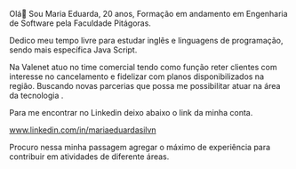 Olá👋
Sou Maria Eduarda, 20 anos, Formação em andamento em Engenharia de Software pela Faculdade Pitágoras.

Dedico meu tempo livre para estudar inglês e linguagens de programação, sendo mais específica Java Script.

Na Valenet atuo no time comercial tendo como função reter clientes com interesse no cancelamento e fidelizar com planos disponibilizados na região. Buscando novas parcerias que possa me possibilitar atuar na área da tecnologia .

Para me encontrar no Linkedin deixo abaixo o link da minha conta.

www.linkedin.com/in/mariaeduardasilvn

Procuro nessa minha passagem agregar o máximo de experiência para contribuir em atividades de diferente áreas.
